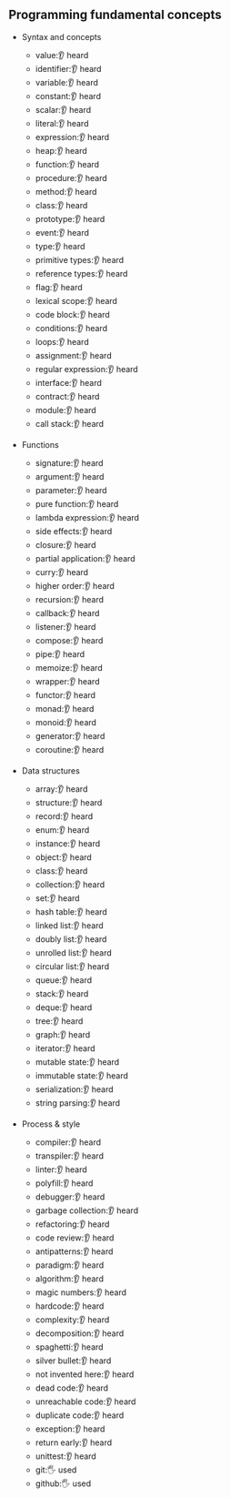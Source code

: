 ## Programming fundamental concepts

- Syntax and concepts
  - value:👂 heard
  - identifier:👂 heard
  - variable:👂 heard
  - constant:👂 heard
  - scalar:👂 heard
  - literal:👂 heard
  - expression:👂 heard
  - heap:👂 heard
  - function:👂 heard
  - procedure:👂 heard
  - method:👂 heard
  - class:👂 heard
  - prototype:👂 heard
  - event:👂 heard
  - type:👂 heard
  - primitive types:👂 heard
  - reference types:👂 heard
  - flag:👂 heard
  - lexical scope:👂 heard
  - code block:👂 heard
  - conditions:👂 heard
  - loops:👂 heard
  - assignment:👂 heard
  - regular expression:👂 heard
  - interface:👂 heard
  - contract:👂 heard
  - module:👂 heard
  - call stack:👂 heard

- Functions
  - signature:👂 heard
  - argument:👂 heard
  - parameter:👂 heard
  - pure function:👂 heard
  - lambda expression:👂 heard
  - side effects:👂 heard
  - closure:👂 heard
  - partial application:👂 heard
  - curry:👂 heard
  - higher order:👂 heard
  - recursion:👂 heard
  - callback:👂 heard
  - listener:👂 heard
  - compose:👂 heard
  - pipe:👂 heard
  - memoize:👂 heard
  - wrapper:👂 heard
  - functor:👂 heard
  - monad:👂 heard
  - monoid:👂 heard
  - generator:👂 heard
  - coroutine:👂 heard
 
- Data structures
  - array:👂 heard
  - structure:👂 heard
  - record:👂 heard
  - enum:👂 heard
  - instance:👂 heard
  - object:👂 heard
  - class:👂 heard
  - collection:👂 heard
  - set:👂 heard
  - hash table:👂 heard
  - linked list:👂 heard
  - doubly list:👂 heard
  - unrolled list:👂 heard
  - circular list:👂 heard
  - queue:👂 heard
  - stack:👂 heard
  - deque:👂 heard
  - tree:👂 heard
  - graph:👂 heard
  - iterator:👂 heard
  - mutable state:👂 heard
  - immutable state:👂 heard
  - serialization:👂 heard
  - string parsing:👂 heard
    
- Process & style
  - compiler:👂 heard
  - transpiler:👂 heard
  - linter:👂 heard
  - polyfill:👂 heard
  - debugger:👂 heard
  - garbage collection:👂 heard
  - refactoring:👂 heard
  - code review:👂 heard
  - antipatterns:👂 heard
  - paradigm:👂 heard
  - algorithm:👂 heard
  - magic numbers:👂 heard
  - hardcode:👂 heard
  - complexity:👂 heard
  - decomposition:👂 heard
  - spaghetti:👂 heard
  - silver bullet:👂 heard
  - not invented here:👂 heard
  - dead code:👂 heard
  - unreachable code:👂 heard
  - duplicate code:👂 heard
  - exception:👂 heard
  - return early:👂 heard
  - unittest:👂 heard
  - git:🖐️ used
  - github:🖐️ used

